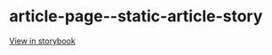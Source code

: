 # article-page--static-article-story

[View in storybook](https://raw.githack.com/Independent-Digital-News-and-Media-Ltd/standard-pwamp-sb/PR-307-sb/index.html?path=/story/article-page--static-article-story)